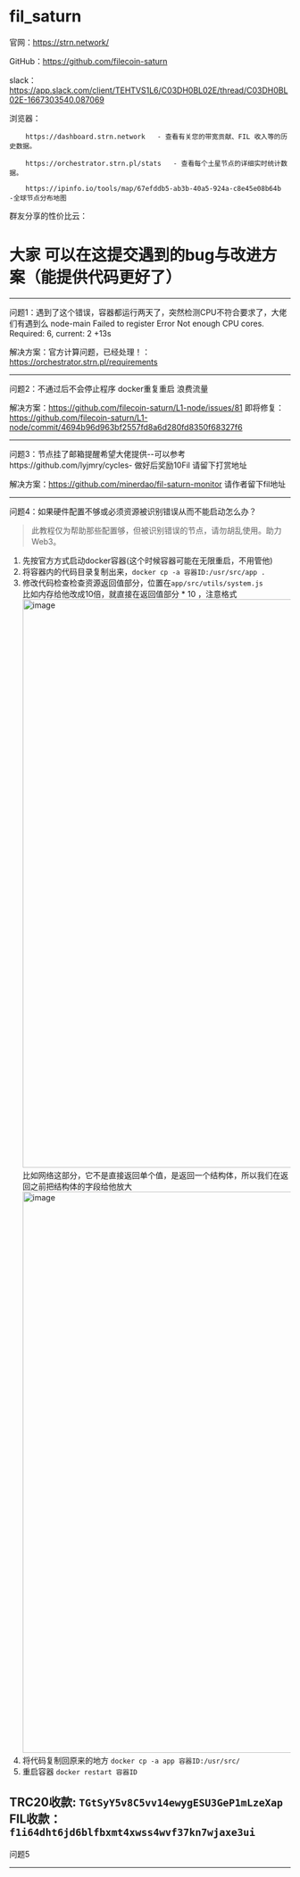 # fil_saturn



官网：https://strn.network/

GitHub：https://github.com/filecoin-saturn

slack：https://app.slack.com/client/TEHTVS1L6/C03DH0BL02E/thread/C03DH0BL02E-1667303540.087069

浏览器：
        
        https://dashboard.strn.network   - 查看有关您的带宽贡献、FIL 收入等的历史数据。

        https://orchestrator.strn.pl/stats   - 查看每个土星节点的详细实时统计数据。
        
        https://ipinfo.io/tools/map/67efddb5-ab3b-40a5-924a-c8e45e08b64b    -全球节点分布地图

群友分享的性价比云：

# 大家 可以在这提交遇到的bug与改进方案（能提供代码更好了）


----------------------------------------------------------------------------
问题1：遇到了这个错误，容器都运行两天了，突然检测CPU不符合要求了，大佬们有遇到么
node-main Failed to register Error Not enough CPU cores. Required: 6, current: 2 +13s

解决方案：官方计算问题，已经处理！：https://orchestrator.strn.pl/requirements
 
------------------------------------------------------------
问题2：不通过后不会停止程序 docker重复重启  浪费流量
 
 解决方案：https://github.com/filecoin-saturn/L1-node/issues/81
 即将修复： https://github.com/filecoin-saturn/L1-node/commit/4694b96d963bf2557fd8a6d280fd8350f68327f6
 
---------------------------------------------------------------
 
问题3：节点挂了邮箱提醒希望大佬提供--可以参考https://github.com/lyjmry/cycles-
         做好后奖励10Fil 请留下打赏地址
 
 解决方案：https://github.com/minerdao/fil-saturn-monitor
 请作者留下fil地址
 
-------------------------------------------------------------

问题4：如果硬件配置不够或必须资源被识别错误从而不能启动怎么办？  
> 此教程仅为帮助那些配置够，但被识别错误的节点，请勿胡乱使用。助力Web3。
1. 先按官方方式启动docker容器(这个时候容器可能在无限重启，不用管他)
2. 将容器内的代码目录复制出来，`docker cp -a 容器ID:/usr/src/app .`
3. 修改代码检查检查资源返回值部分，位置在`app/src/utils/system.js`  
比如内存给他改成10倍，就直接在返回值部分 * 10 ，注意格式<img width="1019" alt="image" src="https://user-images.githubusercontent.com/34204218/200993257-37f2d76f-fde4-46d0-9c57-a5f081d4545e.png">
比如网络这部分，它不是直接返回单个值，是返回一个结构体，所以我们在返回之前把结构体的字段给他放大<img width="1006" alt="image" src="https://user-images.githubusercontent.com/34204218/200993432-04d46757-bd7d-4403-9385-c686160c697f.png">
4. 将代码复制回原来的地方 `docker cp -a app 容器ID:/usr/src/`
5. 重启容器 `docker restart 容器ID`  

TRC20收款: `TGtSyY5v8C5vv14ewygESU3GeP1mLzeXap`  
FIL收款：`f1i64dht6jd6blfbxmt4xwss4wvf37kn7wjaxe3ui`
----------------------------------------------------------

问题5




----------------------------------------------------------
